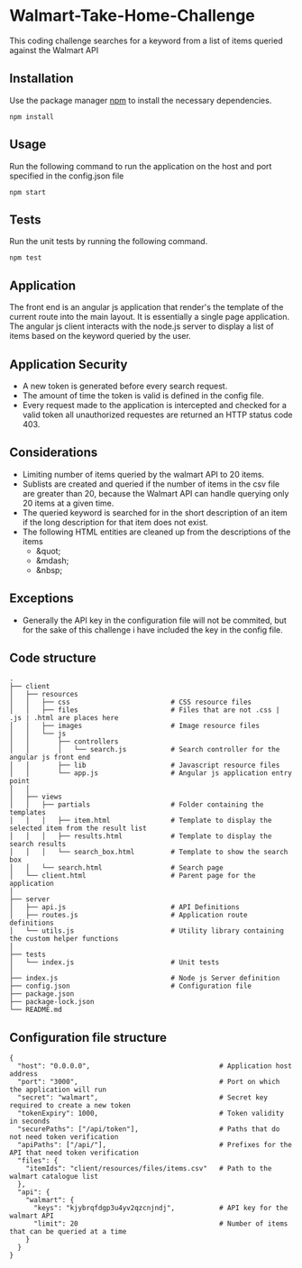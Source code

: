# Walmart-Take-Home-Challenge

This coding challenge searches for a keyword from a list of items queried against the Walmart API

## Installation

Use the package manager [npm](https://www.npmjs.com/) to install the necessary dependencies.

```
npm install
```

## Usage

Run the following command to run the application on the host and port specified in the config.json file

```
npm start
```

## Tests

Run the unit tests by running the following command.

```
npm test
```

## Application

The front end is an angular js application that render's the template of the current route into the main layout. It is essentially a single page application. The angular js client interacts with the node.js server to display a list of items based on the keyword queried by the user.

## Application Security

- A new token is generated before every search request.
- The amount of time the token is valid is defined in the config file.
- Every request made to the application is intercepted and checked for a valid token all unauthorized requestes are returned an HTTP status code 403.

## Considerations

- Limiting number of items queried by the walmart API to 20 items.
- Sublists are created and queried if the number of items in the csv file are greater than 20, because the Walmart API can handle querying only 20 items at a given time.
- The queried keyword is searched for in the short description of an item if the long description for that item does not exist.
- The following HTML entities are cleaned up from the descriptions of the items
  - \&quot;
  - \&mdash;
  - \&nbsp;

## Exceptions

- Generally the API key in the configuration file will not be commited, but for the sake of this challenge i have included the key in the config file.

## Code structure

```
.
├── client
│   ├── resources
│   │   ├── css                         # CSS resource files
│   │   ├── files                       # Files that are not .css | .js | .html are places here
│   │   ├── images                      # Image resource files
│   │   └── js
│   │       ├── controllers
│   │       │   └── search.js           # Search controller for the angular js front end
│   │       ├── lib                     # Javascript resource files
│   │       └── app.js                  # Angular js application entry point
│   │
│   ├── views
│   │   ├── partials                    # Folder containing the templates
│   │   │   ├── item.html               # Template to display the selected item from the result list
│   │   │   ├── results.html            # Template to display the search results
│   │   │   └── search_box.html         # Template to show the search box
│   │   └── search.html                 # Search page
│   └── client.html                     # Parent page for the application
│
├── server
│   ├── api.js                          # API Definitions
│   ├── routes.js                       # Application route definitions
│   └── utils.js                        # Utility library containing the custom helper functions
│
├── tests
│   └── index.js                        # Unit tests
│
├── index.js                            # Node js Server definition
├── config.json                         # Configuration file
├── package.json
├── package-lock.json
└── README.md
```

## Configuration file structure

```
{
  "host": "0.0.0.0",                                # Application host address
  "port": "3000",                                   # Port on which the application will run
  "secret": "walmart",                              # Secret key required to create a new token
  "tokenExpiry": 1000,                              # Token validity in seconds
  "securePaths": ["/api/token"],                    # Paths that do not need token verification
  "apiPaths": ["/api/"],                            # Prefixes for the API that need token verification
  "files": {
    "itemIds": "client/resources/files/items.csv"   # Path to the walmart catalogue list
  },
  "api": {
    "walmart": {
      "keys": "kjybrqfdgp3u4yv2qzcnjndj",           # API key for the walmart API
      "limit": 20                                   # Number of items that can be queried at a time
    }
  }
}

```
